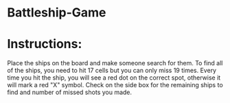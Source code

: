 # Battleship-Game
# Instructions:
Place the ships on the board and make someone search for them.
To find all of the ships, you need to hit 17 cells but you can only miss 19 times.
Every time you hit the ship, you will see a red dot on the correct spot, otherwise it will mark a red "X" symbol.
Check on the side box for the remaining ships to find and number of missed shots you made.
